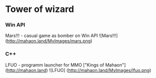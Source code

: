 # Tower of wizard

### **Win API**
Mars!!! - casual game as bomber on Win API
![Mars!!!] (http://mahaon.land/MyImages/mars.png)

### **C++**
LFUO - programm launcher for MMO ["Kings of Mahaon"] (http://mahaon.land)
![LFUO] (http://mahaon.land/MyImages/lfuo.png)

